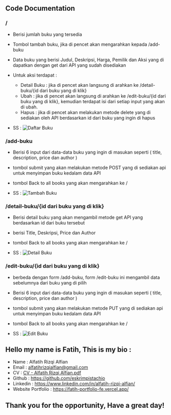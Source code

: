 ## Code Documentation

### / 

- Berisi jumlah buku yang tersedia
- Tombol tambah buku, jika di pencet akan mengarahkan kepada /add-buku
- Data buku yang berisi Judul, Deskripsi, Harga, Pemilik dan Aksi yang di dapatkan dengan get dari API yang sudah disediakan
- Untuk aksi terdapat : 
    - Detail Buku : jika di pencet akan langsung di arahkan ke /detail-buku/{id dari buku yang di klik}
    - Ubah : jika di pencet akan langsung di arahkan ke /edit-buku/{id dari buku yang di klik}, kemudian terdapat isi dari setiap input yang akan di ubah.
    - Hapus : jika di pencet akan melakukan metode delete yang di sediakan oleh API berdasarkan id dari buku yang ingin di hapus
  
- SS :
![Daftar Buku](https://github.com/eskrimpistachio/ads-frontendengineer-testcase/assets/86562679/fcb455f5-2530-4891-b09d-4b7f7c04cea4)

### /add-buku

- Berisi 6 input dari data-data buku yang ingin di masukan seperti ( title, description, price dan author )
- tombol submit yang akan melakukan metode POST yang di sediakan api untuk menyimpan buku kedalam data API
- tombol Back to all books yang akan mengarahkan ke /

- SS :
![Tambah Buku](https://github.com/eskrimpistachio/ads-frontendengineer-testcase/assets/86562679/d2dc3223-9c03-45fc-8fd0-c479343c9b6c)

### /detail-buku/{id dari buku yang di klik}

- Berisi detail buku yang akan mengambil metode get API yang berdasarkan id dari buku tersebut
- berisi Title, Deskripsi, Price dan Author
- tombol Back to all books yang akan mengarahkan ke /

- SS :
![Detail Buku](https://github.com/eskrimpistachio/ads-frontendengineer-testcase/assets/86562679/1ce51744-fd35-4ab5-9dbf-2c60f1b0ed04)

### /edit-buku/{id dari buku yang di klik}

- berbeda dengan form /add-buku, form /edit-buku ini mengambil data sebelumnya dari buku yang di pilih
- Berisi 6 input dari data-data buku yang ingin di masukan seperti ( title, description, price dan author )
- tombol submit yang akan melakukan metode PUT yang di sediakan api untuk menyimpan buku kedalam data API
- tombol Back to all books yang akan mengarahkan ke /

- SS :
![Edit Buku](https://github.com/eskrimpistachio/ads-frontendengineer-testcase/assets/86562679/8466419c-d2e1-4278-beae-66370179d8db)

## Hello my name is Fatih, This is my bio :

- Name			: Alfatih Rizqi Alfian
- Email    : alfatihrizqialfian@gmail.com
- CV				: [CV - Alfatih Rizqi Alfian.pdf](https://drive.google.com/file/d/1RlJ22mPFDR2_4bCpmoWVesHfRS4MnQnP/view?usp=sharing)
- Github			: https://github.com/eskrimpistachio	
- Linkedin			: https://www.linkedin.com/in/alfatih-rizqi-alfian/	
- Website Portfolio		: https://fatih-portfolio-fe.vercel.app/ 

## Thank you for the opportunity, Have a great day!
